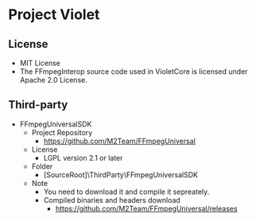# Project Violet 

## License
- MIT License
- The FFmpegInterop source code used in VioletCore is licensed under Apache 2.0
  License.

## Third-party
- FFmpegUniversalSDK
  - Project Repository
    - https://github.com/M2Team/FFmpegUniversal
  - License
    - LGPL version 2.1 or later
  - Folder
    - [SourceRoot]\ThirdParty\FFmpegUniversalSDK
  - Note
    - You need to download it and compile it sepreately.
	- Compiled binaries and headers download
	  - https://github.com/M2Team/FFmpegUniversal/releases
